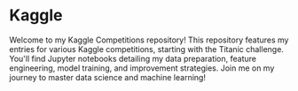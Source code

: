 # Kaggle
Welcome to my Kaggle Competitions repository! This repository features my entries for various Kaggle competitions, starting with the Titanic challenge. You'll find Jupyter notebooks detailing my data preparation, feature engineering, model training, and improvement strategies. Join me on my journey to master data science and machine learning!
